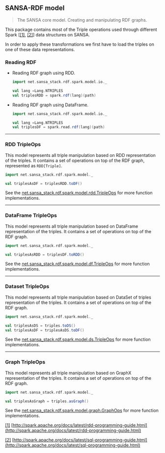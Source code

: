 ## SANSA-RDF model
> The SANSA core model. Creating and manipulating RDF graphs.

This package contains most of the Triple operations used through different Spark [[[1]](#ftnt_ref1), [[2]]((#ftnt_ref2))] data structures on SANSA. 

In order to apply these transformations we first have to load the triples on one of these data representations.

### Reading RDF
- Reading RDF graph using RDD.
    ```scala
    import net.sansa_stack.rdf.spark.model.io._ 

    val lang =Lang.NTRIPLES 
    val triplesRDD = spark.rdf(lang)(path)
    ```
- Reading RDF graph using DataFrame.
    ```scala
    import net.sansa_stack.rdf.spark.model.io._ 

    val lang =Lang.NTRIPLES 
    val triplesDF = spark.read.rdf(lang)(path)
    ```

***
### RDD TripleOps
This model represents all triple manipulation based on RDD representation of the triples. It contains a set of operations on top of the RDF graph, represented as `RDD[Triple]`.
```scala
import net.sansa_stack.rdf.spark.model._ 

val triplesAsDF = triplesRDD.toDF()
```
See the [net.sansa_stack.rdf.spark.model.rdd.TripleOps](rdd/TripleOps.scala) for more function implementations.

***
### DataFrame TripleOps
This model represents all triple manipulation based on DataFrame representation of the triples. It contains a set of operations on top of the RDF graph.
```scala
import net.sansa_stack.rdf.spark.model._ 

val triplesAsRDD = triplesDF.toRDD()
```
See the [net.sansa_stack.rdf.spark.model.df.TripleOps](df/TripleOps.scala) for more function implementations.

***
### Dataset TripleOps
This model represents all triple manipulation based on DataSet of triples representation of the triples. It contains a set of operations on top of the RDF graph.
```scala
import net.sansa_stack.rdf.spark.model._ 

val triplesAsDS = triples.toDS()
val triplesAsDF = triplesAsDS.toDF()
```
See the [net.sansa_stack.rdf.spark.model.ds.TripleOps](ds/TripleOps.scala) for more function implementations.


***
### Graph TripleOps
This model represents all triple manipulation based on GraphX representation of the triples. It contains a set of operations on top of the RDF graph.
```scala
import net.sansa_stack.rdf.spark.model._ 

val triplesAsGraph = triples.asGraph()
```
See the [net.sansa_stack.rdf.spark.model.graph.GraphOps](graph/GraphOps.scala) for more function implementations.



[[1]](#ftnt_ref1)  [http://spark.apache.org/docs/latest/rdd-programming-guide.html](http://spark.apache.org/docs/latest/rdd-programming-guide.html)

[[2]](#ftnt_ref2)  [http://spark.apache.org/docs/latest/sql-programming-guide.html](http://spark.apache.org/docs/latest/sql-programming-guide.html)
